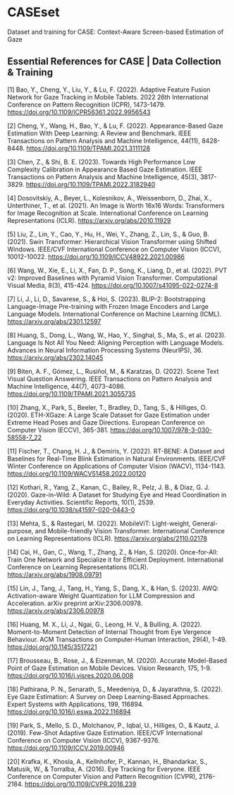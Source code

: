 # CASEset
Dataset and training for CASE: Context-Aware Screen-based Estimation of Gaze

## Essential References for CASE | Data Collection & Training

[1] Bao, Y., Cheng, Y., Liu, Y., & Lu, F. (2022). Adaptive Feature Fusion Network for Gaze Tracking in Mobile Tablets. 2022 26th International Conference on Pattern Recognition (ICPR), 1473-1479. https://doi.org/10.1109/ICPR56361.2022.9956543

[2] Cheng, Y., Wang, H., Bao, Y., & Lu, F. (2022). Appearance-Based Gaze Estimation With Deep Learning: A Review and Benchmark. IEEE Transactions on Pattern Analysis and Machine Intelligence, 44(11), 8428-8448. https://doi.org/10.1109/TPAMI.2021.3111128

[3] Chen, Z., & Shi, B. E. (2023). Towards High Performance Low Complexity Calibration in Appearance Based Gaze Estimation. IEEE Transactions on Pattern Analysis and Machine Intelligence, 45(3), 3817-3829. https://doi.org/10.1109/TPAMI.2022.3182940

[4] Dosovitskiy, A., Beyer, L., Kolesnikov, A., Weissenborn, D., Zhai, X., Unterthiner, T., et al. (2021). An Image is Worth 16x16 Words: Transformers for Image Recognition at Scale. International Conference on Learning Representations (ICLR). https://arxiv.org/abs/2010.11929

[5] Liu, Z., Lin, Y., Cao, Y., Hu, H., Wei, Y., Zhang, Z., Lin, S., & Guo, B. (2021). Swin Transformer: Hierarchical Vision Transformer using Shifted Windows. IEEE/CVF International Conference on Computer Vision (ICCV), 10012-10022. https://doi.org/10.1109/ICCV48922.2021.00986

[6] Wang, W., Xie, E., Li, X., Fan, D. P., Song, K., Liang, D., et al. (2022). PVT v2: Improved Baselines with Pyramid Vision Transformer. Computational Visual Media, 8(3), 415-424. https://doi.org/10.1007/s41095-022-0274-8

[7] Li, J., Li, D., Savarese, S., & Hoi, S. (2023). BLIP-2: Bootstrapping Language-Image Pre-training with Frozen Image Encoders and Large Language Models. International Conference on Machine Learning (ICML). https://arxiv.org/abs/2301.12597

[8] Huang, S., Dong, L., Wang, W., Hao, Y., Singhal, S., Ma, S., et al. (2023). Language Is Not All You Need: Aligning Perception with Language Models. Advances in Neural Information Processing Systems (NeurIPS), 36. https://arxiv.org/abs/2302.14045

[9] Biten, A. F., Gómez, L., Rusiñol, M., & Karatzas, D. (2022). Scene Text Visual Question Answering. IEEE Transactions on Pattern Analysis and Machine Intelligence, 44(7), 4073-4086. https://doi.org/10.1109/TPAMI.2021.3055735

[10] Zhang, X., Park, S., Beeler, T., Bradley, D., Tang, S., & Hilliges, O. (2020). ETH-XGaze: A Large Scale Dataset for Gaze Estimation under Extreme Head Poses and Gaze Directions. European Conference on Computer Vision (ECCV), 365-381. https://doi.org/10.1007/978-3-030-58558-7_22

[11] Fischer, T., Chang, H. J., & Demiris, Y. (2022). RT-BENE: A Dataset and Baselines for Real-Time Blink Estimation in Natural Environments. IEEE/CVF Winter Conference on Applications of Computer Vision (WACV), 1134-1143. https://doi.org/10.1109/WACV51458.2022.00120

[12] Kothari, R., Yang, Z., Kanan, C., Bailey, R., Pelz, J. B., & Diaz, G. J. (2020). Gaze-in-Wild: A Dataset for Studying Eye and Head Coordination in Everyday Activities. Scientific Reports, 10(1), 2539. https://doi.org/10.1038/s41597-020-0443-0

[13] Mehta, S., & Rastegari, M. (2022). MobileViT: Light-weight, General-purpose, and Mobile-friendly Vision Transformer. International Conference on Learning Representations (ICLR). https://arxiv.org/abs/2110.02178

[14] Cai, H., Gan, C., Wang, T., Zhang, Z., & Han, S. (2020). Once-for-All: Train One Network and Specialize it for Efficient Deployment. International Conference on Learning Representations (ICLR). https://arxiv.org/abs/1908.09791

[15] Lin, J., Tang, J., Tang, H., Yang, S., Dang, X., & Han, S. (2023). AWQ: Activation-aware Weight Quantization for LLM Compression and Acceleration. arXiv preprint arXiv:2306.00978. https://arxiv.org/abs/2306.00978

[16] Huang, M. X., Li, J., Ngai, G., Leong, H. V., & Bulling, A. (2022). Moment-to-Moment Detection of Internal Thought from Eye Vergence Behaviour. ACM Transactions on Computer-Human Interaction, 29(4), 1-49. https://doi.org/10.1145/3517221

[17] Brousseau, B., Rose, J., & Eizenman, M. (2020). Accurate Model-Based Point of Gaze Estimation on Mobile Devices. Vision Research, 175, 1-9. https://doi.org/10.1016/j.visres.2020.06.008

[18] Pathirana, P. N., Senarath, S., Meedeniya, D., & Jayarathna, S. (2022). Eye Gaze Estimation: A Survey on Deep Learning-Based Approaches. Expert Systems with Applications, 199, 116894. https://doi.org/10.1016/j.eswa.2022.116894

[19] Park, S., Mello, S. D., Molchanov, P., Iqbal, U., Hilliges, O., & Kautz, J. (2019). Few-Shot Adaptive Gaze Estimation. IEEE/CVF International Conference on Computer Vision (ICCV), 9367-9376. https://doi.org/10.1109/ICCV.2019.00946

[20] Krafka, K., Khosla, A., Kellnhofer, P., Kannan, H., Bhandarkar, S., Matusik, W., & Torralba, A. (2016). Eye Tracking for Everyone. IEEE Conference on Computer Vision and Pattern Recognition (CVPR), 2176-2184. https://doi.org/10.1109/CVPR.2016.239
